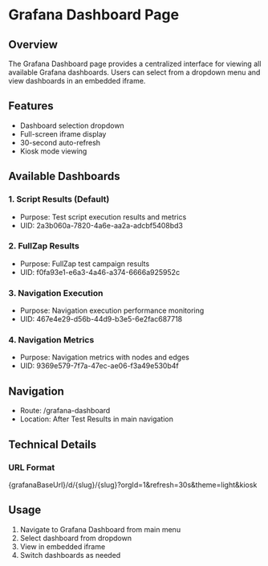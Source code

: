 # Grafana Dashboard Page

## Overview
The Grafana Dashboard page provides a centralized interface for viewing all available Grafana dashboards. Users can select from a dropdown menu and view dashboards in an embedded iframe.

## Features
- Dashboard selection dropdown
- Full-screen iframe display
- 30-second auto-refresh
- Kiosk mode viewing

## Available Dashboards

### 1. Script Results (Default)
- Purpose: Test script execution results and metrics
- UID: 2a3b060a-7820-4a6e-aa2a-adcbf5408bd3

### 2. FullZap Results  
- Purpose: FullZap test campaign results
- UID: f0fa93e1-e6a3-4a46-a374-6666a925952c

### 3. Navigation Execution
- Purpose: Navigation execution performance monitoring
- UID: 467e4e29-d56b-44d9-b3e5-6e2fac687718

### 4. Navigation Metrics
- Purpose: Navigation metrics with nodes and edges
- UID: 9369e579-7f7a-47ec-ae06-f3a49e530b4f

## Navigation
- Route: /grafana-dashboard
- Location: After Test Results in main navigation

## Technical Details

### URL Format
{grafanaBaseUrl}/d/{slug}/{slug}?orgId=1&refresh=30s&theme=light&kiosk

## Usage
1. Navigate to Grafana Dashboard from main menu
2. Select dashboard from dropdown
3. View in embedded iframe
4. Switch dashboards as needed
